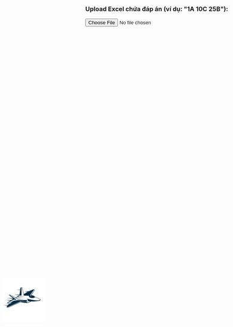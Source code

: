 <!DOCTYPE html>
<html lang="en">
<head>
  <meta charset="UTF-8">
  <title>Split Image with Grid and Excel Answer</title>
  <style>
    .grid {
      display: grid;
      grid-template-columns: repeat(3, 1fr);
      gap: 0; /* không có khoảng cách giữa các ảnh */
      max-width: fit-content;
      margin-top: 20px;
    }
    
    .grid img {
      width: 100%;
      height: auto;
      display: block;
      object-fit: cover;
      margin: 0;
      padding: 0;
      border: none; /* bỏ viền */
      visibility: hidden;
      image-rendering: pixelated; /* tùy chọn, giúp ảnh cắt ra khớp nhau hơn */
    }
    
    .grid .visible {
      visibility: visible;
    }
    
    .container {
      display: flex;
      justify-content: center;
      align-items: flex-start;
      min-height: 100vh;
    }
    
    #defaultImage {
      display: none;
      width: 40%;
      height: auto;
      object-fit: contain;
    }
    
  </style>

  <style>
    .flying-object {
      position: fixed;
      top: 20%;
      left: -150px;
      width: 120px;
      height: auto;
      z-index: 9999;
      pointer-events: none;
      animation: flyAcross 12s linear infinite;
    }
  
    @keyframes flyAcross {
      0% {
        transform: translateX(0);
      }
      100% {
        transform: translateX(120vw);
      }
    }
  </style>
  
</head>
<body>

<img id="defaultImage" src="./44.jpg" crossOrigin="anonymous">

<h3>Upload Excel chứa đáp án (ví dụ: "1A 10C 25B"):</h3>
<input type="file" id="uploadExcel" accept=".xlsx"><br><br>
<div class="container">
  <div class="grid" id="result"></div>
</div>

<!-- SheetJS -->
<script src="https://cdnjs.cloudflare.com/ajax/libs/xlsx/0.18.5/xlsx.full.min.js"></script>
<!-- Fireworks -->
<script src="https://cdn.jsdelivr.net/npm/canvas-confetti@1.6.0/dist/confetti.browser.min.js"></script>

<script src="https://cdn.jsdelivr.net/npm/canvas-confetti@1.5.0/dist/confetti.browser.min.js"></script>

<script>
let answerMap = new Map();
let fireworks = null; // giữ hiệu ứng để quản lý
const soSanh = [
  "1A", "2B", "3C", "4D", "5A", "6B", "7C", "8D", "9A", "10B",
  "11C", "12D", "13A", "14B", "15C", "16D", "17A", "18B", "19C", "20D",
  "21A", "22B", "23C", "24D", "25A", "26B", "27C", "28D", "29A", "30B",
  "31C", "32D", "33A"
];

document.getElementById('uploadExcel').addEventListener('change', function (e) {
  const file = e.target.files[0];
  const reader = new FileReader();

  reader.onload = function (event) {
    const data = new Uint8Array(event.target.result);
    const workbook = XLSX.read(data, { type: 'array' });
    const sheetName = workbook.SheetNames[0];
    const worksheet = workbook.Sheets[sheetName];
    const json = XLSX.utils.sheet_to_json(worksheet, { header: 1 });

    const answerString = json.map(row => row[0])
      .filter(cell => !!cell)
      .join(' ')
      .replace(/\s+/g, '')
      .toUpperCase();

    const regex = /(\d{1,2}|100)[A-D]/g;
    const matches = answerString.match(regex);

    answerMap.clear();

    if (matches) {
      matches.forEach(ans => {
        const number = parseInt(ans.match(/\d+/)[0]);
        const choice = ans.match(/[A-D]/)[0];
        answerMap.set(number, choice);
      });

      const img = document.getElementById('defaultImage');
      if (img.complete) {
        processImage(img);
      } else {
        img.onload = () => processImage(img);
      }
    } else {
      document.getElementById('result').innerHTML = 'Không tìm thấy đáp án phù hợp.';
    }
  };

  reader.readAsArrayBuffer(file);
});
function processImage(img) {
  const rows = 11;
  const cols = 3;
  const tileWidth = img.naturalWidth / cols;
  const tileHeight = img.naturalHeight / rows;

  const result = document.getElementById('result');
  result.innerHTML = '';

  let count = 1;
  let correctAnswers = 0;
  let wrongAnswers = [];

  // Duyệt qua các ô ảnh và so sánh đáp án
  for (let y = 0; y < rows; y++) {
    for (let x = 0; x < cols; x++) {
      const canvas = document.createElement('canvas');
      canvas.width = tileWidth;
      canvas.height = tileHeight;
      const ctx = canvas.getContext('2d');

      ctx.drawImage(img, x * tileWidth, y * tileHeight, tileWidth, tileHeight, 0, 0, tileWidth, tileHeight);

      const imgElement = document.createElement('img');
      imgElement.src = canvas.toDataURL();

      const container = document.createElement('div');
      container.appendChild(imgElement);

      const currentAnswer = answerMap.get(count);
      const fullAnswer = `${count}${currentAnswer}`;

      if (currentAnswer && soSanh.includes(fullAnswer)) {
        imgElement.classList.add('visible');
        correctAnswers++;
      } else {
        wrongAnswers.push(count);
      }

      result.appendChild(container);
      count++;
    }
  }

  // Tổng kết và chỉ hiển thị hiệu ứng khi tất cả đáp án đúng
  if (correctAnswers === 33) {
    alert('Chúc mừng! Bạn đã hoàn thành thử thách!');
    launchPlaneFireworks();  // Hiển thị hiệu ứng máy bay và pháo hoa khi đúng
  } else {
    if (wrongAnswers.length > 0) {
      alert(`Bạn đã trả lời sai các câu: ${wrongAnswers.join(', ')}. Hãy cố gắng lần sau nhé!`);
    }
    stopFireworks();  // Dừng hiệu ứng nếu có đang chạy
  }
}

function launchPlaneFireworks() {
  const airplane = document.getElementById('airplane');
  airplane.style.display = 'block';  // Hiển thị máy bay
  
  // Phun pháo hoa phía sau máy bay liên tục
  const duration = 12000;
  const interval = 150;
  const startTime = Date.now();
  
  const intervalId = setInterval(() => {
    const rect = airplane.getBoundingClientRect();
    
    confetti({
      particleCount: 4,
      angle: 180,
      spread: 40,
      startVelocity: 30,
      origin: {
        x: (rect.left + rect.width / 2) / window.innerWidth,
        y: (rect.top + rect.height / 2) / window.innerHeight,
      }
    });

    // Dừng máy bay và hiệu ứng sau thời gian
    if (Date.now() - startTime > duration) {
      clearInterval(intervalId);
      airplane.style.display = 'none';  // Ẩn máy bay
    }
  }, interval);

  // Bắn pháo hoa toàn màn hình khi máy bay xuất hiện
  (function frame() {
    confetti({
      particleCount: 5,
      angle: 60,
      spread: 55,
      origin: { x: 0 },
    });
    confetti({
      particleCount: 5,
      angle: 120,
      spread: 55,
      origin: { x: 1 },
    });

    if (Date.now() - startTime < duration) {
      requestAnimationFrame(frame);
    }
  })();
}

function stopFireworks() {
  // Dừng tất cả hiệu ứng pháo hoa và máy bay nếu sai đáp án
  document.getElementById('airplane').style.display = 'none';
  document.getElementById('helicopter').classList.remove('active');
  confetti.reset();  // Dừng pháo hoa nếu có đang chạy
}

  </script>
</body>
<img src="./—Pngtree—jet fighter illustration_8476956.png" class="flying-object airplane" id="airplane" />
<img src="" class="flying-object helicopter" style="top: 30%;" id="helicopter" />


</html>

